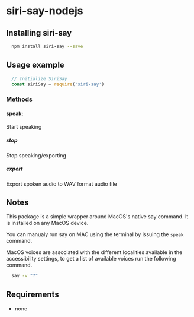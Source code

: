 # siri-say-nodejs

## Installing siri-say
```bash
  npm install siri-say --save
```

## Usage example
```javascript
  // Initialize SiriSay
  const siriSay = require('siri-say')
```

### Methods

#### speak:
Start speaking
##### stop
Stop speaking/exporting
##### export
Export spoken audio to WAV format audio file

## Notes
This package is a simple wrapper around MacOS's native say command. It is installed on any MacOS device.  

You can manualy run say on MAC using the terminal by issuing the `speak` command.  

MacOS voices are associated with the different localities available in the accessibility settings, to get a list of available voices run the following command.
```bash
  say -v "?"
```
## Requirements
- none